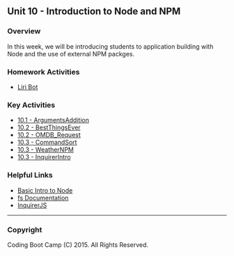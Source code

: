 ## Unit 10 - Introduction to Node and NPM

### Overview

In this week, we will be introducing students to application building with Node and the use of external NPM packges. 

### Homework Activities

* [Liri Bot](/02-lesson-plans/10-intro-node-three-days/2-Homework/Instructions)

### Key Activities

* [10.1 - ArgumentsAddition](1-Class-Content/10.1/Activities/4-ArgumentsAddition)
* [10.2 - BestThingsEver](1-Class-Content/10.2/Activities/04-BestThingsEver)
* [10.2 - OMDB_Request](1-Class-Content/10.2/Activities/08-OMDB_Request)
* [10.3 - CommandSort](1-Class-Content/10.3/Activities/01-CommandSort)
* [10.3 - WeatherNPM](1-Class-Content/10.3/Activities/03-WeatherNPM)
* [10.3 - InquirerIntro](1-Class-Content/10.3/Activities/06-Inquirer_Intro)

### Helpful Links

* [Basic Intro to Node](http://blog.modulus.io/absolute-beginners-guide-to-nodejs)
* [fs Documentation](https://nodejs.org/api/fs.html)
* [InquirerJS](https://www.npmjs.com/package/inquirer)

- - -

### Copyright

Coding Boot Camp (C) 2015. All Rights Reserved.
